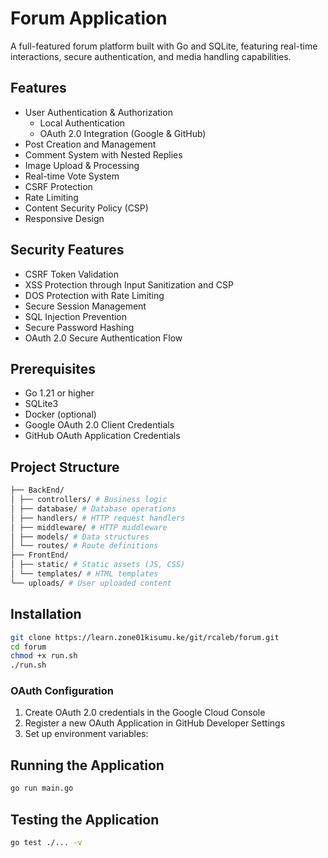 # Forum Application

A full-featured forum platform built with Go and SQLite, featuring real-time interactions, secure authentication, and media handling capabilities.

## Features

- User Authentication & Authorization
  - Local Authentication
  - OAuth 2.0 Integration (Google & GitHub)
- Post Creation and Management
- Comment System with Nested Replies
- Image Upload & Processing
- Real-time Vote System
- CSRF Protection
- Rate Limiting
- Content Security Policy (CSP)
- Responsive Design

## Security Features

- CSRF Token Validation
- XSS Protection through Input Sanitization and CSP
- DOS Protection with Rate Limiting
- Secure Session Management
- SQL Injection Prevention
- Secure Password Hashing
- OAuth 2.0 Secure Authentication Flow

## Prerequisites

- Go 1.21 or higher
- SQLite3
- Docker (optional)
- Google OAuth 2.0 Client Credentials
- GitHub OAuth Application Credentials

## Project Structure

```bash
├── BackEnd/
│ ├── controllers/ # Business logic
│ ├── database/ # Database operations
│ ├── handlers/ # HTTP request handlers
│ ├── middleware/ # HTTP middleware
│ ├── models/ # Data structures
│ └── routes/ # Route definitions
├── FrontEnd/
│ ├── static/ # Static assets (JS, CSS)
│ └── templates/ # HTML templates
└── uploads/ # User uploaded content
```

## Installation

```bash
git clone https://learn.zone01kisumu.ke/git/rcaleb/forum.git
cd forum
chmod +x run.sh
./run.sh
```

### OAuth Configuration

1. Create OAuth 2.0 credentials in the Google Cloud Console
2. Register a new OAuth Application in GitHub Developer Settings
3. Set up environment variables:

## Running the Application

```bash
go run main.go
```

## Testing the Application

```bash
go test ./... -v
```


